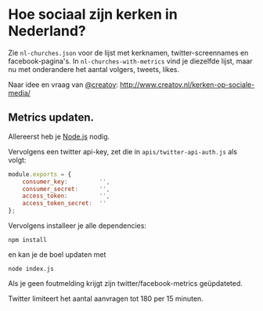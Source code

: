 # Hoe sociaal zijn kerken in Nederland?

Zie `nl-churches.json` voor de lijst met kerknamen, twitter-screennames en facebook-pagina's.
In `nl-churches-with-metrics` vind je diezelfde lijst, maar nu met onderandere het aantal volgers, tweets, likes.

Naar idee en vraag van <a href="https://twitter.com/creatov">@creatov</a>: http://www.creatov.nl/kerken-op-sociale-media/

## Metrics updaten.

Allereerst heb je [Node.js](http://nodejs.org/) nodig.

Vervolgens een twitter api-key, zet die in `apis/twitter-api-auth.js` als volgt:
```JavaScript
module.exports = {
    consumer_key:         '',
    consumer_secret:      '',
    access_token:         '',
    access_token_secret:  ''
};
```

Vervolgens installeer je alle dependencies:

```
npm install
```

en kan je de boel updaten met

```
node index.js
```

Als je geen foutmelding krijgt zijn twitter/facebook-metrics geüpdateted.

Twitter limiteert het aantal aanvragen tot 180 per 15 minuten.